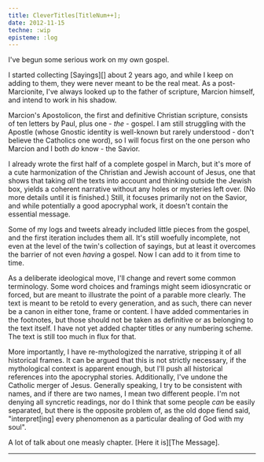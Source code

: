 ```yaml
---
title: CleverTitles[TitleNum++];
date: 2012-11-15
techne: :wip
episteme: :log
---
```


I've begun some serious work on my own gospel.

I started collecting [Sayings][] about 2 years ago, and while I keep on adding to them, they were never meant to be the real meat. As a post-Marcionite, I've always looked up to the father of scripture, Marcion himself, and intend to work in his shadow.

Marcion's Apostolicon, the first and definitive Christian scripture, consists of ten letters by Paul, plus one - *the* - gospel. I am still struggling with the Apostle (whose Gnostic identity is well-known but rarely understood - don't believe the Catholics one word), so I will focus first on the one person who Marcion and I both *do* know - the Savior.

I already wrote the first half of a complete gospel in March, but it's more of a cute harmonization of the Christian and Jewish account of Jesus, one that shows that taking *all* the texts into account and thinking outside the Jewish box, yields a coherent narrative without any holes or mysteries left over. (No more details until it is finished.) Still, it focuses primarily not on the Savior, and while potentially a good apocryphal work, it doesn't contain the essential message.

Some of my logs and tweets already included little pieces from the gospel, and the first iteration includes them all. It's still woefully incomplete, not even at the level of the twin's collection of sayings, but at least it overcomes the barrier of not even *having* a gospel. Now I can add to it from time to time.

As a deliberate ideological move, I'll change and revert some common terminology. Some word choices and framings might seem idiosyncratic or forced, but are meant to illustrate the point of a parable more clearly. The text is meant to be retold to every generation, and as such, there can never be a canon in either tone, frame or content. I have added commentaries in the footnotes, but those should not be taken as definitive or as belonging to the text itself. I have not yet added chapter titles or any numbering scheme. The text is still too much in flux for that.

More importantly, I have re-mythologized the narrative, stripping it of all historical frames. It can be argued that this is not strictly necessary, if the mythological context is apparent enough, but I'll push all historical references into the apocryphal stories. Additionally, I've undone the Catholic merger of Jesus. Generally speaking, I try to be consistent with names, and if there are two names, I mean two different people. I'm not denying all syncretic readings, nor do I think that some people *can* be easily separated, but there is the opposite problem of, as the old dope fiend said, "interpret[ing] every phenomenon as a particular dealing of God with my soul".

A lot of talk about one measly chapter. [Here it is][The Message].

---
